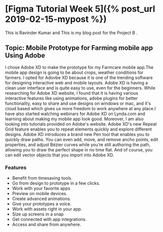 # [Figma Tutorial Week 5]({% post_url 2019-02-15-mypost %})
This is Ravinder Kumar and This is my blog post for the Project B .

## Topic: Mobile Prototype for Farming mobile app Using Adobe 

I chose Adobe XD to make the prototype for my Farmcare mobile app.The mobile app design is going to be about crops, weather conditions for farmers. I opted for Adovbe XD because it is one of the trending software for designing interactive web and mobile layouts. Adobe XD is having a clean user interface and is quite easy to use, even for the beginners. While researching for Adobe XD website, I found that it is having various interactive features like using animations, adobe plugins for better functionality, easy to share and use designs on windows or mac, and it's cloud based which gives us more freedom to work anywhere at any place.I have also started watching webinars for Adobe XD on Lynda.com and learning about making my mobile app look good. Moreover, I am also looking into tutorials provided on Adobe's website. Adobe XD's new Repeat Grid feature enables you to repeat elements quickly and explore different designs. Adobe XD introduces a brand new Pen tool that enables you to quickly draw paths. You can even add, move, and remove ancho points, edit properties, and adjust Bézier curves while you’re still authoring the path, allowing you to draw the perfect shape in no time flat. And of course, you can edit vector objects that you import into Adobe XD. 


### Features
* Benefit from timesaving tools.
* Go from design to prototype in a few clicks.
* Work with your favorite apps
* Preview on mobile devices.
* Create advanced animations.
* Give your prototypes a voice.
* Work with assets right in your app.
* Size up screens in a snap
* Get connected with app integrations.
* Access and share from anywhere.


